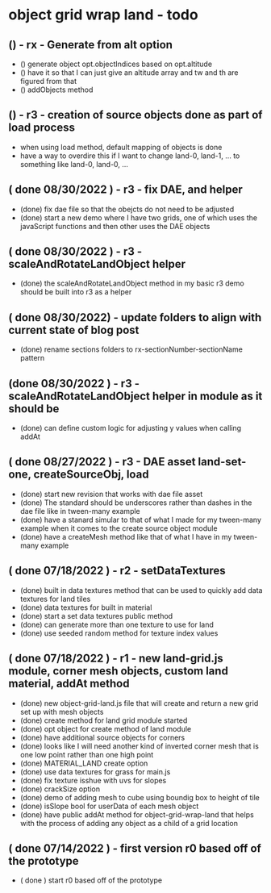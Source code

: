 # object grid wrap land - todo

## () - rx - Generate from alt option
* () generate object opt.objectIndices based on opt.altitude
* () have it so that I can just give an altitude array and tw and th are figured from that
* () addObjects method

## () - r3 - creation of source objects done as part of load process
* when using load method, default mapping of objects is done
* have a way to overdire this if I want to change land-0, land-1, ... to something like land-0, land-0, ...

## ( done 08/30/2022 ) - r3 - fix DAE, and helper
* (done) fix dae file so that the obejcts do not need to be adjusted
* (done) start a new demo where I have two grids, one of which uses the javaScript functions and then other uses the DAE objects

## ( done 08/30/2022 ) - r3 - scaleAndRotateLandObject helper
* (done) the scaleAndRotateLandObject method in my basic r3 demo should be built into r3 as a helper

## ( done 08/30/2022) - update folders to align with current state of blog post
* (done) rename sections folders to rx-sectionNumber-sectionName pattern

## (done 08/30/2022 ) - r3 - scaleAndRotateLandObject helper in module as it should be
* (done) can define custom logic for adjusting y values when calling addAt

## ( done 08/27/2022 ) - r3 - DAE asset land-set-one, createSourceObj, load
* (done) start new revision that works with dae file asset
* (done) The standard should be underscores rather than dashes in the dae file like in tween-many example
* (done) have a stanard simular to that of what I made for my tween-many example when it comes to the create source object module
* (done) have a createMesh method like that of what I have in my tween-many example

## ( done 07/18/2022 ) - r2 - setDataTextures
* (done) built in data textures method that can be used to quickly add data textures for land tiles
* (done) data textures for built in material
* (done) start a set data textures public method
* (done) can generate more than one texture to use for land
* (done) use seeded random method for texture index values

## ( done 07/18/2022 ) - r1 - new land-grid.js module, corner mesh objects, custom land material, addAt method
* (done) new object-grid-land.js file that will create and return a new grid set up with mesh objects
* (done) create method for land grid module started
* (done) opt object for create method of land module
* (done) have additional source objects for corners
* (done) looks like I will need another kind of inverted corner mesh that is one low point rather than one high point
* (done) MATERIAL_LAND create option
* (done) use data textures for grass for main.js
* (done) fix texture isshue with uvs for slopes
* (done) crackSize option
* (done) demo of adding mesh to cube using boundig box to height of tile
* (done) isSlope bool for userData of each mesh object
* (done) have public addAt method for object-grid-wrap-land that helps with the process of adding any object as a child of a grid location

## ( done 07/14/2022 ) - first version r0 based off of the prototype
* ( done ) start r0 based off of the prototype
